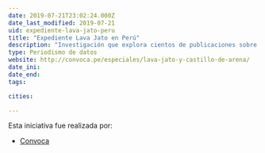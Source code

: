 ```yaml
---
date: 2019-07-21T23:02:24.000Z
date_last_modified: 2019-07-21
uid: expediente-lava-jato-peru
title: "Expediente Lava Jato en Perú"
description: "Investigación que explora cientos de publicaciones sobre pagos de sobornos y financiamiento de campañas de las constructoras brasileñas y sus socias peruanas a altos funcionarios, políticos y empresarios peruanos."
type: Periodismo de datos
website: http://convoca.pe/especiales/lava-jato-y-castillo-de-arena/
date_ini: 
date_end: 
tags:

cities: 

---
```


Esta iniciativa fue realizada por:

- [Convoca](/organizaciones/convoca)
